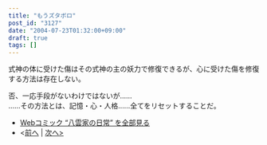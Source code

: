 ```yaml
---
title: "もうズタボロ"
post_id: "3127"
date: "2004-07-23T01:32:00+09:00"
draft: true
tags: []
---
```


式神の体に受けた傷はその式神の主の妖力で修復できるが、心に受けた傷を修復する方法は存在しない。

否、一応手段がないわけではないが……  
……その方法とは、記憶・心・人格……全てをリセットすることだ。

* [Webコミック “八雲家の日常” を全部見る](/tag/yakumo-family?order=ASC)
* <[前へ](/3126) | [次へ>](/3128)
